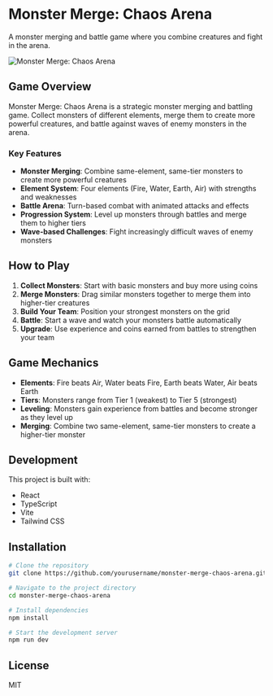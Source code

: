 # Monster Merge: Chaos Arena

A monster merging and battle game where you combine creatures and fight in the arena.

![Monster Merge: Chaos Arena](https://images.unsplash.com/photo-1563941406054-949225931d52?ixlib=rb-1.2.1&auto=format&fit=crop&w=1350&q=80)

## Game Overview

Monster Merge: Chaos Arena is a strategic monster merging and battling game. Collect monsters of different elements, merge them to create more powerful creatures, and battle against waves of enemy monsters in the arena.

### Key Features

- **Monster Merging**: Combine same-element, same-tier monsters to create more powerful creatures
- **Element System**: Four elements (Fire, Water, Earth, Air) with strengths and weaknesses
- **Battle Arena**: Turn-based combat with animated attacks and effects
- **Progression System**: Level up monsters through battles and merge them to higher tiers
- **Wave-based Challenges**: Fight increasingly difficult waves of enemy monsters

## How to Play

1. **Collect Monsters**: Start with basic monsters and buy more using coins
2. **Merge Monsters**: Drag similar monsters together to merge them into higher-tier creatures
3. **Build Your Team**: Position your strongest monsters on the grid
4. **Battle**: Start a wave and watch your monsters battle automatically
5. **Upgrade**: Use experience and coins earned from battles to strengthen your team

## Game Mechanics

- **Elements**: Fire beats Air, Water beats Fire, Earth beats Water, Air beats Earth
- **Tiers**: Monsters range from Tier 1 (weakest) to Tier 5 (strongest)
- **Leveling**: Monsters gain experience from battles and become stronger as they level up
- **Merging**: Combine two same-element, same-tier monsters to create a higher-tier monster

## Development

This project is built with:

- React
- TypeScript
- Vite
- Tailwind CSS

## Installation

```bash
# Clone the repository
git clone https://github.com/yourusername/monster-merge-chaos-arena.git

# Navigate to the project directory
cd monster-merge-chaos-arena

# Install dependencies
npm install

# Start the development server
npm run dev
```

## License

MIT
